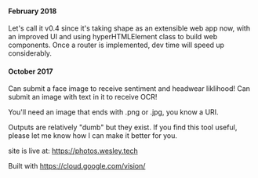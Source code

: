 #### February 2018
Let's call it v0.4 since it's taking shape as an extensible web app now,
with an improved UI and using hyperHTMLElement class to build web components.
Once a router is implemented, dev time will speed up considerably.

#### October 2017
Can submit a face image to receive sentiment and headwear liklihood!
Can submit an image with text in it to receive OCR!

You'll need an image that ends with .png or .jpg, you know a URI.

Outputs are relatively "dumb" but they exist. If you find this tool useful, please let me know how I can make it better for you.

site is live at:
https://photos.wesley.tech

Built with https://cloud.google.com/vision/ 

